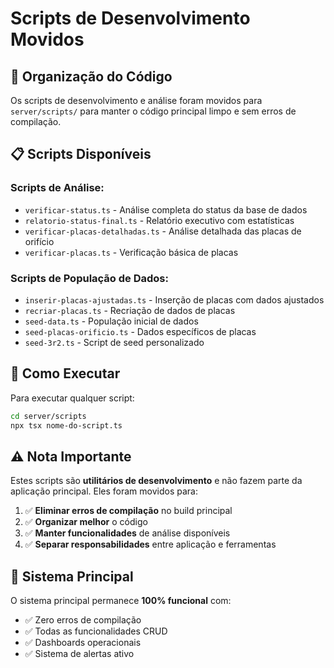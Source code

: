 # Scripts de Desenvolvimento Movidos

## 📁 Organização do Código

Os scripts de desenvolvimento e análise foram movidos para `server/scripts/` para manter o código principal limpo e sem erros de compilação.

## 📋 Scripts Disponíveis

### Scripts de Análise:
- `verificar-status.ts` - Análise completa do status da base de dados
- `relatorio-status-final.ts` - Relatório executivo com estatísticas
- `verificar-placas-detalhadas.ts` - Análise detalhada das placas de orifício
- `verificar-placas.ts` - Verificação básica de placas

### Scripts de População de Dados:
- `inserir-placas-ajustadas.ts` - Inserção de placas com dados ajustados
- `recriar-placas.ts` - Recriação de dados de placas
- `seed-data.ts` - População inicial de dados
- `seed-placas-orificio.ts` - Dados específicos de placas
- `seed-3r2.ts` - Script de seed personalizado

## 🚀 Como Executar

Para executar qualquer script:

```bash
cd server/scripts
npx tsx nome-do-script.ts
```

## ⚠️ Nota Importante

Estes scripts são **utilitários de desenvolvimento** e não fazem parte da aplicação principal. Eles foram movidos para:

1. ✅ **Eliminar erros de compilação** no build principal
2. ✅ **Organizar melhor** o código
3. ✅ **Manter funcionalidades** de análise disponíveis
4. ✅ **Separar responsabilidades** entre aplicação e ferramentas

## 🎯 Sistema Principal

O sistema principal permanece **100% funcional** com:
- ✅ Zero erros de compilação
- ✅ Todas as funcionalidades CRUD
- ✅ Dashboards operacionais
- ✅ Sistema de alertas ativo